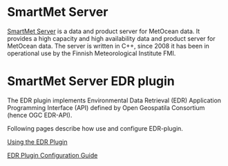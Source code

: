 # SmartMet Server

[SmartMet Server](https://github.com/fmidev/smartmet-server) is a data and product server for MetOcean data. It
provides a high capacity and high availability data and product server
for MetOcean data. The server is written in C++, since 2008 it has
been in operational use by the Finnish Meteorological Institute FMI.

# SmartMet Server EDR plugin

The EDR plugin implements Environmental Data Retrieval (EDR) Application Programming Interface (API) defined by Open Geospatila Consortium (hence OGC EDR-API).

Following pages describe how use and configure EDR-plugin.

[Using the EDR Plugin](docs/Using-EDR-Plugin.md)

[EDR Plugin Configuration Guide](docs/EDR-Plugin-Configuration-Guide.md)
